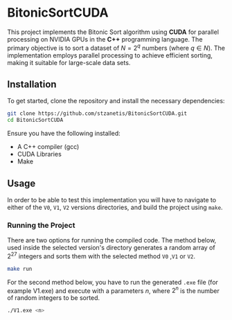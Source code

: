 # BitonicSortCUDA

This project implements the Bitonic Sort algorithm using **CUDA** for parallel processing on NVIDIA GPUs in the **C++** programming language. The primary objective is to sort a dataset of $N = 2^q$ numbers (where $q \in N$). The implementation employs parallel processing to achieve efficient sorting, making it suitable for large-scale data sets.

## Installation

To get started, clone the repository and install the necessary dependencies:

```bash
git clone https://github.com/stzanetis/BitonicSortCUDA.git
cd BitonicSortCUDA
```

Ensure you have the following installed:

- A C++ compiler (gcc)
- CUDA Libraries
- Make

## Usage

In order to be able to test this implementation you will have to navigate to either of the `V0`, `V1`, `V2` versions directories, and build the project using `make`.

### Running the Project

There are two options for running the compiled code.
The method below, used inside the selected version's directory generates a random array of $2^{27}$ integers and sorts them with the selected method `V0` ,`V1` or `V2`.

```bash
make run
```

For the second method below, you have to run the generated `.exe` file (for example V1.exe) and execute with a parameters $n$, where $2^{n}$ is the number of random integers to be sorted.

```bash
./V1.exe <n>
```
